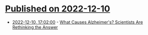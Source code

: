 # [Published on 2022-12-10](index.md)

* [2022-12-10, 17:02:00](https://news.ycombinator.com/item?id=33934228) - [What Causes Alzheimer's? Scientists Are Rethinking the Answer](https://www.quantamagazine.org/what-causes-alzheimers-scientists-are-rethinking-the-answer-20221208/)
